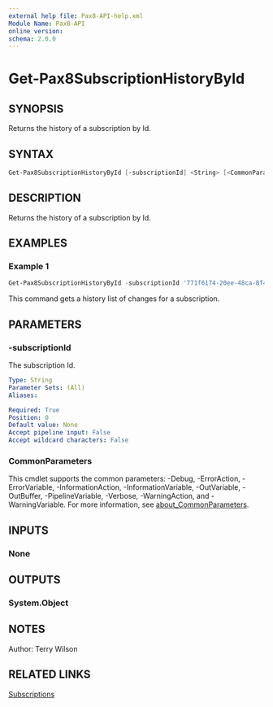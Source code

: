 ```yaml
---
external help file: Pax8-API-help.xml
Module Name: Pax8-API
online version:
schema: 2.0.0
---
```


# Get-Pax8SubscriptionHistoryById

## SYNOPSIS
Returns the history of a subscription by Id.

## SYNTAX

```powershell
Get-Pax8SubscriptionHistoryById [-subscriptionId] <String> [<CommonParameters>]
```

## DESCRIPTION
Returns the history of a subscription by Id.

## EXAMPLES

### Example 1
```powershell
Get-Pax8SubscriptionHistoryById -subscriptionId '771f6174-20ee-48ca-8f40-cc30bb165bcd'
```

This command gets a history list of changes for a subscription.

## PARAMETERS

### -subscriptionId
The subscription Id.

```yaml
Type: String
Parameter Sets: (All)
Aliases:

Required: True
Position: 0
Default value: None
Accept pipeline input: False
Accept wildcard characters: False
```

### CommonParameters
This cmdlet supports the common parameters: -Debug, -ErrorAction, -ErrorVariable, -InformationAction, -InformationVariable, -OutVariable, -OutBuffer, -PipelineVariable, -Verbose, -WarningAction, and -WarningVariable. For more information, see [about_CommonParameters](http://go.microsoft.com/fwlink/?LinkID=113216).

## INPUTS

### None

## OUTPUTS

### System.Object
## NOTES
Author: Terry Wilson

## RELATED LINKS

[Subscriptions](https://docs.pax8.com/api/v1#tag/Subscriptions)
